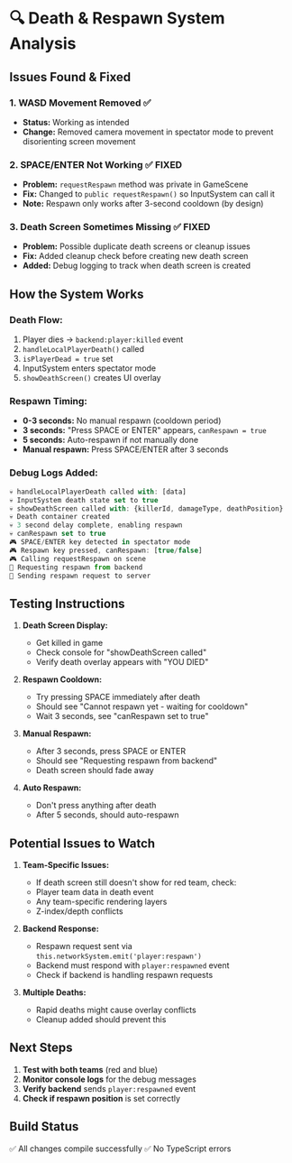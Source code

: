 # 🔍 Death & Respawn System Analysis

## Issues Found & Fixed

### 1. **WASD Movement Removed** ✅
- **Status:** Working as intended
- **Change:** Removed camera movement in spectator mode to prevent disorienting screen movement

### 2. **SPACE/ENTER Not Working** ✅ FIXED
- **Problem:** `requestRespawn` method was private in GameScene
- **Fix:** Changed to `public requestRespawn()` so InputSystem can call it
- **Note:** Respawn only works after 3-second cooldown (by design)

### 3. **Death Screen Sometimes Missing** ✅ FIXED
- **Problem:** Possible duplicate death screens or cleanup issues
- **Fix:** Added cleanup check before creating new death screen
- **Added:** Debug logging to track when death screen is created

## How the System Works

### Death Flow:
1. Player dies → `backend:player:killed` event
2. `handleLocalPlayerDeath()` called
3. `isPlayerDead = true` set
4. InputSystem enters spectator mode
5. `showDeathScreen()` creates UI overlay

### Respawn Timing:
- **0-3 seconds:** No manual respawn (cooldown period)
- **3 seconds:** "Press SPACE or ENTER" appears, `canRespawn = true`
- **5 seconds:** Auto-respawn if not manually done
- **Manual respawn:** Press SPACE/ENTER after 3 seconds

### Debug Logs Added:
```javascript
💀 handleLocalPlayerDeath called with: [data]
💀 InputSystem death state set to true
💀 showDeathScreen called with: {killerId, damageType, deathPosition}
💀 Death container created
💀 3 second delay complete, enabling respawn
💀 canRespawn set to true
🎮 SPACE/ENTER key detected in spectator mode
🎮 Respawn key pressed, canRespawn: [true/false]
🎮 Calling requestRespawn on scene
🔄 Requesting respawn from backend
🔄 Sending respawn request to server
```

## Testing Instructions

1. **Death Screen Display:**
   - Get killed in game
   - Check console for "showDeathScreen called"
   - Verify death overlay appears with "YOU DIED"

2. **Respawn Cooldown:**
   - Try pressing SPACE immediately after death
   - Should see "Cannot respawn yet - waiting for cooldown"
   - Wait 3 seconds, see "canRespawn set to true"

3. **Manual Respawn:**
   - After 3 seconds, press SPACE or ENTER
   - Should see "Requesting respawn from backend"
   - Death screen should fade away

4. **Auto Respawn:**
   - Don't press anything after death
   - After 5 seconds, should auto-respawn

## Potential Issues to Watch

1. **Team-Specific Issues:**
   - If death screen still doesn't show for red team, check:
   - Player team data in death event
   - Any team-specific rendering layers
   - Z-index/depth conflicts

2. **Backend Response:**
   - Respawn request sent via `this.networkSystem.emit('player:respawn')`
   - Backend must respond with `player:respawned` event
   - Check if backend is handling respawn requests

3. **Multiple Deaths:**
   - Rapid deaths might cause overlay conflicts
   - Cleanup added should prevent this

## Next Steps

1. **Test with both teams** (red and blue)
2. **Monitor console logs** for the debug messages
3. **Verify backend** sends `player:respawned` event
4. **Check if respawn position** is set correctly

## Build Status
✅ All changes compile successfully
✅ No TypeScript errors
